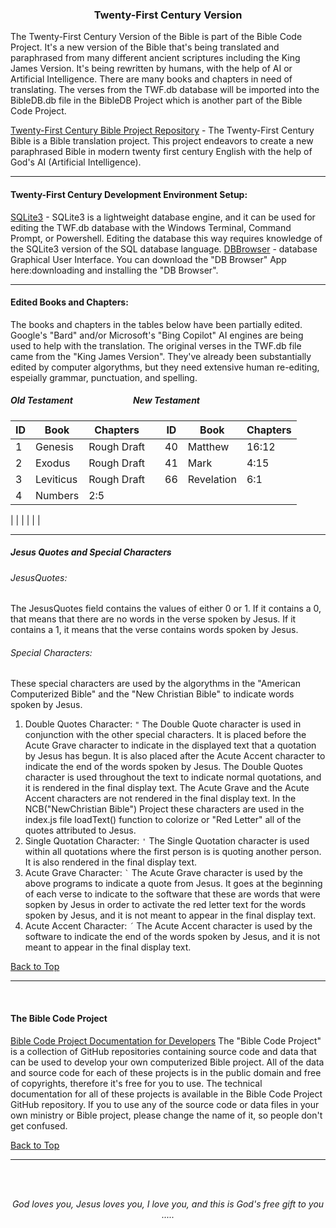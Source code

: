 <a id="top"></a>
<h3 align="center">Twenty-First Century Version</h3>

The Twenty-First Century Version of the Bible is part of the Bible Code Project. It's a new version of the Bible that's being translated and paraphrased from many different ancient scriptures including the King James Version. It's being rewritten by humans, with the help of AI or Artificial Intelligence. There are many books and chapters in need of translating.  The verses from the TWF.db database will be imported into the BibleDB.db file in the BibleDB Project which is another part of the Bible Code Project.

[Twenty-First Century Bible Project Repository](https://github.com/ACB-Bible/TWF/) - The Twenty-First Century Bible is a Bible translation project. This project endeavors to create a new paraphrased Bible in modern twenty first century English with the help of God's AI (Artificial Intelligence).

---

#### Twenty-First Century Development Environment Setup:

[SQLite3](https://www.sqlite.org/) - SQLite3 is a lightweight database engine, and it can be used for editing the TWF.db database with the Windows Terminal, Command Prompt, or Powershell. Editing the database this way requires knowledge of the SQLite3 version of the SQL database language.
[DBBrowser](https://sqlitebrowser.org/) -  database Graphical User Interface. You can download the "DB Browser" App here:downloading and installing the "DB Browser".

---

#### Edited Books and Chapters:

The books and chapters in the tables below have been partially edited. Google's "Bard" and/or Microsoft's "Bing Copilot" AI engines are being used to help with the translation. The original verses in the TWF.db file came from the "King James Version". They've already been substantially edited by computer algorythms, but they need extensive human re-editing, espeially grammar, punctuation, and spelling. 

##### Old Testament  &nbsp;&nbsp;&nbsp;&nbsp;&nbsp;&nbsp;&nbsp;&nbsp;&nbsp;&nbsp;&nbsp;&nbsp;&nbsp;&nbsp;&nbsp;&nbsp;&nbsp;&nbsp;&nbsp;&nbsp;&nbsp;&nbsp;&nbsp;&nbsp;&nbsp;&nbsp;&nbsp;   New Testament

|ID   |Book     |Chapters   |     |ID   |Book |Chapters|
| --- | ---     | ---       | --- | --- | --- | ---    |
|1    |Genesis  |Rough Draft|     |40   |Matthew|16:12 |
|2    |Exodus   |Rough Draft|     |41   |Mark|4:15     |
|3    |Leviticus|Rough Draft|     |66   |Revelation|6:1|
|4    |Numbers  |2:5|

| | | | | |

---

##### Jesus Quotes and Special Characters
###### JesusQuotes:
The JesusQuotes field contains the values of either 0 or 1. If it contains a 0, that means that there are no words in the verse spoken by Jesus. If it contains a 1, it means that the verse contains words spoken by Jesus.
<br>
###### Special Characters:
These special characters are used by the algorythms in the "American Computerized Bible" and the "New Christian Bible" to indicate words spoken by Jesus.

1. Double Quotes Character: ``` " ```
    The Double Quote character is used in conjunction with the other special characters. It is placed before the Acute Grave character to indicate in the displayed text that a quotation by Jesus has begun. It is also placed after the Acute Accent character to indicate the end of the words spoken by Jesus. The Double Quotes  character is used throughout the text to indicate normal quotations, and it is rendered in the final display text. The Acute Grave and the Acute Accent characters are not rendered in the final display text.
    In the NCB("NewChristian Bible") Project these characters are used in the index.js file loadText() function to colorize or "Red Letter" all of the quotes attributed to Jesus.
2. Single Quotation Character: ``` ' ```
    The Single Quotation character is used within all quotations where the first person is is quoting another person. It is also rendered in the final display text.
3. Acute Grave Character: ``` ` ```
   The Acute Grave character is used by the above programs to indicate a quote from Jesus. It goes at the beginning of each verse to indicate to the software that these are words that were sopken by Jesus in order to activate the red letter text for the words spoken by Jesus, and it is not meant to appear in the final display text.
4. Acute Accent Character: ``` ´ ```
    The Acute Accent character is used by the software to indicate the end of the words spoken by Jesus, and it is not meant to appear in the final display text.
    
[Back to Top](#top)

---

<br>
   
#### The Bible Code Project

[Bible Code Project Documentation for Developers](https://github.com/ACB-Bible/Bible-Code/)
The "Bible Code Project" is a collection of GitHub repositories containing source code and data that can be used to develop your own computerized Bible project. All of the data and source code for each of these projects is in the public domain and free of copyrights, therefore it's free for you to use. The technical documentation for all of these projects is available in the Bible Code Project GitHub repository. If you to use any of the source code or data files in your own ministry or Bible project, please change the name of it, so people don't get confused.

[Back to Top](#top)

---

<br><br>
<p align="center">
    <p align="center">
    <em>God loves you, Jesus loves you, I love you, and this is God's free gift to you .....</em>
</p>    
</p>